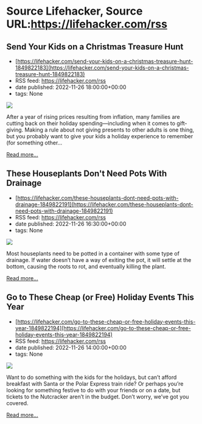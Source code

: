 # Source Lifehacker, Source URL:https://lifehacker.com/rss

## Send Your Kids on a Christmas Treasure Hunt
 - [https://lifehacker.com/send-your-kids-on-a-christmas-treasure-hunt-1849822183](https://lifehacker.com/send-your-kids-on-a-christmas-treasure-hunt-1849822183)
 - RSS feed: https://lifehacker.com/rss
 - date published: 2022-11-26 18:00:00+00:00
 - tags: None

<img src="https://i.kinja-img.com/gawker-media/image/upload/s--vi9ntNTN--/c_fit,fl_progressive,q_80,w_636/857e414aab1389227ddd97d9954a448c.jpg" /><p>After a year of rising prices resulting from inflation, many families are cutting back on their holiday spending—including when it comes to gift-giving. Making a rule about not giving presents to other adults is one thing, but you probably want to give your kids a holiday experience to remember (for something other…</p><p><a href="https://lifehacker.com/send-your-kids-on-a-christmas-treasure-hunt-1849822183">Read more...</a></p>

## These Houseplants Don't Need Pots With Drainage
 - [https://lifehacker.com/these-houseplants-dont-need-pots-with-drainage-1849822191](https://lifehacker.com/these-houseplants-dont-need-pots-with-drainage-1849822191)
 - RSS feed: https://lifehacker.com/rss
 - date published: 2022-11-26 16:30:00+00:00
 - tags: None

<img src="https://i.kinja-img.com/gawker-media/image/upload/s--0FXK3wLt--/c_fit,fl_progressive,q_80,w_636/1454f0c891624cc8e5be83eeac604db9.jpg" /><p>Most houseplants need to be potted in a container with some type of drainage. If water doesn’t have a way of exiting the pot, it will settle at the bottom, causing the roots to rot, and eventually killing the plant. </p><p><a href="https://lifehacker.com/these-houseplants-dont-need-pots-with-drainage-1849822191">Read more...</a></p>

## Go to These Cheap (or Free) Holiday Events This Year
 - [https://lifehacker.com/go-to-these-cheap-or-free-holiday-events-this-year-1849822194](https://lifehacker.com/go-to-these-cheap-or-free-holiday-events-this-year-1849822194)
 - RSS feed: https://lifehacker.com/rss
 - date published: 2022-11-26 14:00:00+00:00
 - tags: None

<img src="https://i.kinja-img.com/gawker-media/image/upload/s--7sO4qSHK--/c_fit,fl_progressive,q_80,w_636/bdc5f982f114c29438aa055d50520381.jpg" /><p>Want to do something with the kids for the holidays, but can’t afford breakfast with Santa or the Polar Express train ride? Or perhaps you’re looking for something festive to do with your friends or on a date, but tickets to the Nutcracker aren’t in the budget. Don’t worry, we’ve got you covered.</p><p><a href="https://lifehacker.com/go-to-these-cheap-or-free-holiday-events-this-year-1849822194">Read more...</a></p>
